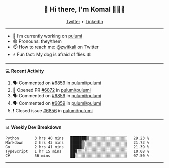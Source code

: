 <h2 align="center"> 👋 Hi there, I'm Komal 🧑🏾‍💻 </h2>
<p align="center">
    <a href="https://twitter.com/zwitkali">Twitter</a> •
    <a href="https://www.linkedin.com/in/komal-ali/">LinkedIn</a>
</p>

--------

- 🔭 I’m currently working on [pulumi](https://github.com/pulumi/pulumi)
- 😄 Pronouns: they/them
- 📫 How to reach me: [@zwitkali](https://twitter.com/zwitkali) on Twitter
- ⚡ Fun fact: My dog is afraid of flies 🪰

--------
💻 **Recent Activity**

<!--START_SECTION:activity-->
1. 🗣 Commented on [#6859](https://github.com/pulumi/pulumi/issues/6859) in [pulumi/pulumi](https://github.com/pulumi/pulumi)
2. 💪 Opened PR [#6872](https://github.com/pulumi/pulumi/pull/6872) in [pulumi/pulumi](https://github.com/pulumi/pulumi)
3. 🗣 Commented on [#6859](https://github.com/pulumi/pulumi/issues/6859) in [pulumi/pulumi](https://github.com/pulumi/pulumi)
4. 🗣 Commented on [#6859](https://github.com/pulumi/pulumi/issues/6859) in [pulumi/pulumi](https://github.com/pulumi/pulumi)
5. ❗️ Closed issue [#6856](https://github.com/pulumi/pulumi/issues/6856) in [pulumi/pulumi](https://github.com/pulumi/pulumi)
<!--END_SECTION:activity-->

--------

📊 **Weekly Dev Breakdown**
<!--START_SECTION:waka-->
```text
Python       3 hrs 40 mins   ███████▒░░░░░░░░░░░░░░░░░   29.23 % 
Markdown     2 hrs 43 mins   █████▒░░░░░░░░░░░░░░░░░░░   21.73 % 
Go           2 hrs 41 mins   █████▒░░░░░░░░░░░░░░░░░░░   21.39 % 
TypeScript   1 hr 15 mins    ██▓░░░░░░░░░░░░░░░░░░░░░░   10.08 % 
C#           56 mins         ██░░░░░░░░░░░░░░░░░░░░░░░   07.50 % 
```
<!--END_SECTION:waka-->

--------